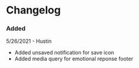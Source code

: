 # Changelog

### Added

5/26/2021 - Hustin

- Added unsaved notification for save icon
- Added media query for emotional reponse footer
